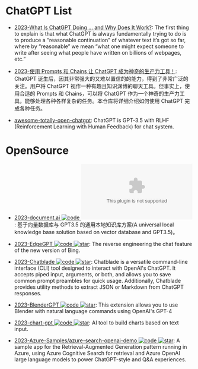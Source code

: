 # ChatGPT List

- [2023-What Is ChatGPT Doing … and Why Does It Work?](https://writings.stephenwolfram.com/2023/02/what-is-chatgpt-doing-and-why-does-it-work/): The first thing to explain is that what ChatGPT is always fundamentally trying to do is to produce a “reasonable continuation” of whatever text it’s got so far, where by “reasonable” we mean “what one might expect someone to write after seeing what people have written on billions of webpages, etc.”

- [2023-使用 Prompts 和 Chains 让 ChatGPT 成为神奇的生产力工具！](https://github.com/howl-anderson/unlocking-the-power-of-llms): ChatGPT 诞生后，因其非常强大的又难以置信的的能力，得到了非常广泛的关注。用户将 ChatGPT 视作一种有趣且知识渊博的聊天工具。但事实上，使用合适的 Prompts 和 Chains，可以将 ChatGPT 作为一个神奇的生产力工具，能够处理各种各样复杂的任务。本仓库将详细介绍如何使用 ChatGPT 完成各种任务。

- [awesome-totally-open-chatgpt](https://github.com/nichtdax/awesome-totally-open-chatgpt): ChatGPT is GPT-3.5 with RLHF (Reinforcement Learning with Human Feedback) for chat system.

# OpenSource

- [2023-document.ai ![code](https://ng-tech.icu/assets/code.svg) ![star](https://img.shields.io/github/stars/GanymedeNil/document.ai)](https://github.com/GanymedeNil/document.ai): 基于向量数据库与 GPT3.5 的通用本地知识库方案(A universal local knowledge base solution based on vector database and GPT3.5)。

- [2023-EdgeGPT ![code](https://ng-tech.icu/assets/code.svg) ![star](https://img.shields.io/github/stars/acheong08/EdgeGPT)](https://github.com/acheong08/EdgeGPT): The reverse engineering the chat feature of the new version of Bing.

- [2023-Chatblade ![code](https://ng-tech.icu/assets/code.svg) ![star](https://img.shields.io/github/stars/npiv/chatblade)](https://github.com/npiv/chatblade): Chatblade is a versatile command-line interface (CLI) tool designed to interact with OpenAI's ChatGPT. It accepts piped input, arguments, or both, and allows you to save common prompt preambles for quick usage. Additionally, Chatblade provides utility methods to extract JSON or Markdown from ChatGPT responses.

- [2023-BlenderGPT ![code](https://ng-tech.icu/assets/code.svg) ![star](https://img.shields.io/github/stars/gd3kr/BlenderGPT)](https://github.com/gd3kr/BlenderGPT): This extension allows you to use Blender with natural language commands using OpenAI's GPT-4

- [2023-chart-gpt ![code](https://ng-tech.icu/assets/code.svg) ![star](https://img.shields.io/github/stars/whoiskatrin/chart-gpt)](https://github.com/whoiskatrin/chart-gpt): AI tool to build charts based on text input.

- [2023-Azure-Samples/azure-search-openai-demo ![code](https://ng-tech.icu/assets/code.svg) ![star](https://img.shields.io/github/stars/Azure-Samples/azure-search-openai-demo)](https://github.com/Azure-Samples/azure-search-openai-demo): A sample app for the Retrieval-Augmented Generation pattern running in Azure, using Azure Cognitive Search for retrieval and Azure OpenAI large language models to power ChatGPT-style and Q&A experiences.
